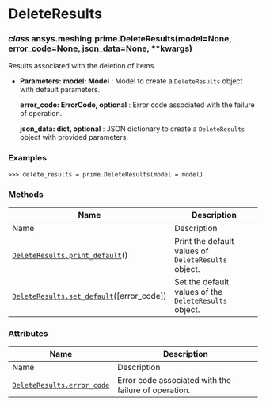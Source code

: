 # DeleteResults

<a id="ansys.meshing.prime.DeleteResults"></a>

### *class* ansys.meshing.prime.DeleteResults(model=None, error_code=None, json_data=None, \*\*kwargs)

Results associated with the deletion of items.

* **Parameters:**
  **model: Model**
  : Model to create a `DeleteResults` object with default parameters.

  **error_code: ErrorCode, optional**
  : Error code associated with the failure of operation.

  **json_data: dict, optional**
  : JSON dictionary to create a `DeleteResults` object with provided parameters.

### Examples

```pycon
>>> delete_results = prime.DeleteResults(model = model)
```

<!-- !! processed by numpydoc !! -->

### Methods

| Name | Description |
|---------------------------------------------------------------------------------------------------------------------------------------------|-------------------------------------------------------|
| Name | Description |
| [`DeleteResults.print_default`](ansys.meshing.prime.DeleteResults.print_default.md#ansys.meshing.prime.DeleteResults.print_default)()       | Print the default values of `DeleteResults` object.   |
| [`DeleteResults.set_default`](ansys.meshing.prime.DeleteResults.set_default.md#ansys.meshing.prime.DeleteResults.set_default)([error_code]) | Set the default values of the `DeleteResults` object. |

### Attributes

| Name | Description |
|------------------------------------------------------------------------------------------------------------------------------|--------------------------------------------------------|
| Name | Description |
| [`DeleteResults.error_code`](ansys.meshing.prime.DeleteResults.error_code.md#ansys.meshing.prime.DeleteResults.error_code)   | Error code associated with the failure of operation.   |
<!-- vale on -->